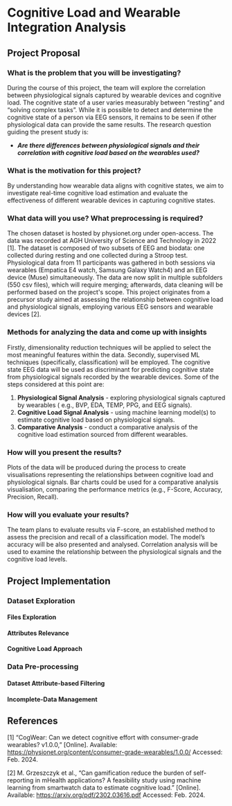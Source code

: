 # Cognitive Load and Wearable Integration Analysis 

## Project Proposal

### What is the problem that you will be investigating?
During the course of this project, the team will explore the correlation between physiological signals captured by wearable devices and cognitive load. 
The cognitive state of a user varies measurably between “resting” and “solving complex tasks”. While it is possible to detect and determine the cognitive state of a person via EEG sensors, it remains to be seen if other physiological data can provide the same results. 
The research question guiding the present study is: 
- ***Are there differences between physiological signals and their correlation with cognitive load based on the wearables used?***

### What is the motivation for this project?
By understanding how wearable data aligns with cognitive states, we aim to investigate real-time cognitive load estimation and evaluate the effectiveness of different wearable devices in capturing cognitive states.

### What data will you use? What preprocessing is required?
The chosen dataset is hosted by physionet.org under open-access. The data was recorded at AGH University of Science and Technology in 2022 [1]. The dataset is composed of two subsets of EEG and biodata: one collected during resting and one collected during a Stroop test. Physiological data from 11 participants was gathered in both sessions via wearables (Empatica E4 watch, Samsung Galaxy Watch4) and an EEG device (Muse) simultaneously. The data are now split in multiple subfolders (550 csv files), which will require merging; afterwards, data cleaning will be performed based on the project's scope. This project originates from a precursor study aimed at assessing the relationship between cognitive load and physiological signals, employing various EEG sensors and wearable devices [2].

### Methods for analyzing the data and come up with insights
Firstly, dimensionality reduction techniques will be applied to select the most meaningful features within the data. Secondly, supervised ML techniques (specifically, classification) will be employed. The cognitive state EEG data will be used as discriminant for predicting cognitive state from physiological signals recorded by the wearable devices. Some of the steps considered at this point are:
1. **Physiological Signal Analysis** - exploring physiological signals captured by wearables ( e.g., BVP, EDA, TEMP, PPG, and EEG signals).
2. **Cognitive Load Signal Analysis** - using machine learning model(s) to estimate cognitive load based on physiological signals.
3. **Comparative Analysis** - conduct a comparative analysis of the cognitive load estimation sourced from different wearables.

### How will you present the results?
Plots of the data will be produced during the process to create visualisations representing the relationships between cognitive load and physiological signals. 
Bar charts could be used for a comparative analysis visualisation, comparing the performance metrics (e.g., F-Score, Accuracy, Precision, Recall).

### How will you evaluate your results?
The team plans to evaluate results via F-score, an established method to assess the precision and recall of a classification model.
The model’s accuracy will be also presented and analysed. Correlation analysis will be used to examine the relationship between the physiological signals and the cognitive load levels.

## Project Implementation

### Dataset Exploration
#### Files Exploration
#### Attributes Relevance
#### Cognitive Load Approach

### Data Pre-processing
#### Dataset Attribute-based Filtering
#### Incomplete-Data Management

## References
[1] “CogWear: Can we detect cognitive effort with consumer-grade wearables? v1.0.0,” [Online]. Available: https://physionet.org/content/consumer-grade-wearables/1.0.0/ Accessed: Feb.  2024. 

[2] M. Grzeszczyk et al., “Can gamification reduce the burden of self-reporting in mHealth applications? A feasibility study using machine learning from smartwatch data to estimate cognitive load.” [Online]. Available: https://arxiv.org/pdf/2302.03616.pdf Accessed: Feb.  2024.
